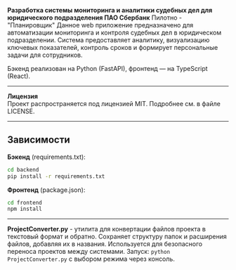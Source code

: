 **Разработка системы мониторинга и аналитики судебных дел для  юридического подразделения ПАО Сбербанк**
Пилотно - "Планировщик"
Данное web приложение предназначено для автоматизации мониторинга и контроля судебных дел в юридическом подразделении. Система предоставляет аналитику, визуализацию ключевых показателей, контроль сроков и формирует персональные задачи для сотрудников.

Бэкенд реализован на Python (FastAPI), фронтенд — на TypeScript (React).

---

**Лицензия**  
Проект распространяется под лицензией MIT. Подробнее см. в файле LICENSE.

---

## Зависимости

**Бэкенд** (requirements.txt):
```bash
cd backend
pip install -r requirements.txt
```

**Фронтенд** (package.json):
```bash
cd frontend
npm install
```

---
**ProjectConverter.py** - утилита для конвертации файлов проекта в текстовый формат и обратно. Сохраняет структуру папок и расширения файлов, добавляя их в названия. Используется для безопасного переноса проектов между системами. Запуск: `python ProjectConverter.py` с выбором режима через консоль.


